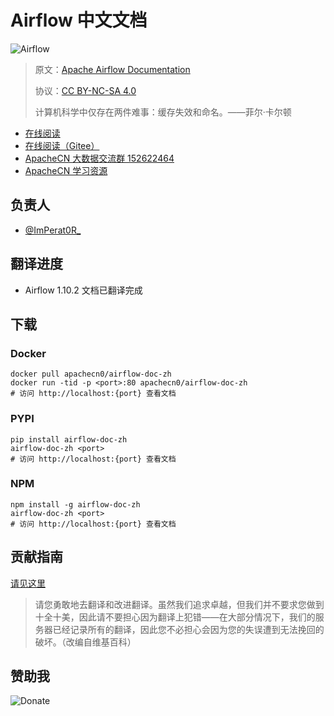 # Airflow 中文文档

![Airflow](img/logo.png)

> 原文：[Apache Airflow Documentation](https://airflow.readthedocs.io/en/stable/)
>
> 协议：[CC BY-NC-SA 4.0](http://creativecommons.org/licenses/by-nc-sa/4.0/)
>
> 计算机科学中仅存在两件难事：缓存失效和命名。——菲尔·卡尔顿

* [在线阅读](https://airflow.apachecn.org)
* [在线阅读（Gitee）](https://apachecn.gitee.io/airflow-doc-zh/)
* [ApacheCN 大数据交流群 152622464](http://shang.qq.com/wpa/qunwpa?idkey=30e5f1123a79867570f665aa3a483ca404b1c3f77737bc01ec520ed5f078ddef)
* [ApacheCN 学习资源](http://www.apachecn.org/)

## 负责人

* [@ImPerat0R\_](https://github.com/tssujt)

## 翻译进度

* Airflow 1.10.2 文档已翻译完成

## 下载

### Docker

```
docker pull apachecn0/airflow-doc-zh
docker run -tid -p <port>:80 apachecn0/airflow-doc-zh
# 访问 http://localhost:{port} 查看文档
```

### PYPI

```
pip install airflow-doc-zh
airflow-doc-zh <port>
# 访问 http://localhost:{port} 查看文档
```

### NPM

```
npm install -g airflow-doc-zh
airflow-doc-zh <port>
# 访问 http://localhost:{port} 查看文档
```

## 贡献指南

[请见这里](CONTRIBUTING.md)

> 请您勇敢地去翻译和改进翻译。虽然我们追求卓越，但我们并不要求您做到十全十美，因此请不要担心因为翻译上犯错——在大部分情况下，我们的服务器已经记录所有的翻译，因此您不必担心会因为您的失误遭到无法挽回的破坏。（改编自维基百科）

## 赞助我

![Donate](https://img-blog.csdnimg.cn/20200112005920729.png)
